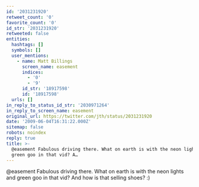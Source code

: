 ```yaml
---
id: '2031231920'
retweet_count: '0'
favorite_count: '0'
id_str: '2031231920'
retweeted: false
entities:
  hashtags: []
  symbols: []
  user_mentions:
    - name: Matt Billings
      screen_name: easement
      indices:
        - '0'
        - '9'
      id_str: '18917598'
      id: '18917598'
  urls: []
in_reply_to_status_id_str: '2030971264'
in_reply_to_screen_name: easement
original_url: https://twitter.com/jth/status/2031231920
date: '2009-06-04T16:31:22.000Z'
sitemap: false
robots: noindex
reply: true
title: >-
  @easement Fabulous driving there. What on earth is with the neon lights and
  green goo in that vid? A…
---
```


@easement Fabulous driving there. What on earth is with the neon lights and green goo in that vid? And how is that selling shoes? :)